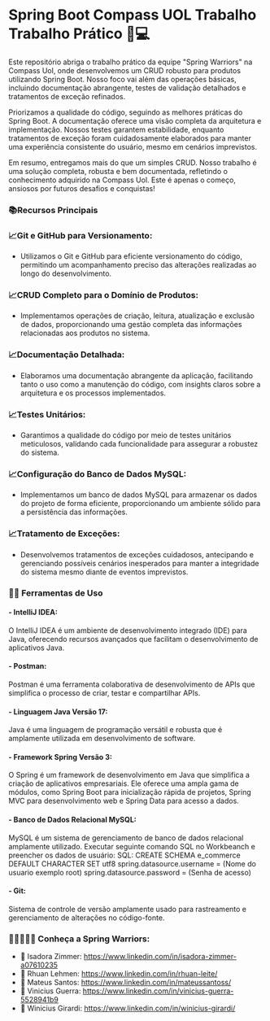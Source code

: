# Spring Boot Compass UOL Trabalho Trabalho Prático 🍃💻

Este repositório abriga o trabalho prático da equipe "Spring Warriors" na Compass Uol, onde desenvolvemos um CRUD robusto para produtos utilizando Spring Boot. Nosso foco vai além das operações básicas, incluindo documentação abrangente, testes de validação detalhados e tratamentos de exceção refinados.

Priorizamos a qualidade do código, seguindo as melhores práticas do Spring Boot. A documentação oferece uma visão completa da arquitetura e implementação. Nossos testes garantem estabilidade, enquanto tratamentos de exceção foram cuidadosamente elaborados para manter uma experiência consistente do usuário, mesmo em cenários imprevistos.

Em resumo, entregamos mais do que um simples CRUD. Nosso trabalho é uma solução completa, robusta e bem documentada, refletindo o conhecimento adquirido na Compass Uol. Este é apenas o começo, ansiosos por futuros desafios e conquistas!

### 📚Recursos Principais

### 📈Git e GitHub para Versionamento:

- Utilizamos o Git e GitHub para eficiente versionamento do código, permitindo um acompanhamento preciso das alterações realizadas ao longo do desenvolvimento.

### 📈CRUD Completo para o Domínio de Produtos:

- Implementamos operações de criação, leitura, atualização e exclusão de dados, proporcionando uma gestão completa das informações relacionadas aos produtos no sistema.

### 📈Documentação Detalhada:
- Elaboramos uma documentação abrangente da aplicação, facilitando tanto o uso como a manutenção do código, com insights claros sobre a arquitetura e os processos implementados.

### 📈Testes Unitários:
- Garantimos a qualidade do código por meio de testes unitários meticulosos, validando cada funcionalidade para assegurar a robustez do sistema.

### 📈Configuração do Banco de Dados MySQL:
- Implementamos um banco de dados MySQL para armazenar os dados do projeto de forma eficiente, proporcionando um ambiente sólido para a persistência das informações.

### 📈Tratamento de Exceções:
- Desenvolvemos tratamentos de exceções cuidadosos, antecipando e gerenciando possíveis cenários inesperados para manter a integridade do sistema mesmo diante de eventos imprevistos.

### 🔧🔨 Ferramentas de Uso

#### - IntelliJ IDEA:
O IntelliJ IDEA é um ambiente de desenvolvimento integrado (IDE) para Java, oferecendo recursos avançados que facilitam o desenvolvimento de aplicativos Java.

#### - Postman:
Postman é uma ferramenta colaborativa de desenvolvimento de APIs que simplifica o processo de criar, testar e compartilhar APIs.

#### - Linguagem Java Versão 17:
Java é uma linguagem de programação versátil e robusta que é amplamente utilizada em desenvolvimento de software.

#### - Framework Spring Versão 3:
O Spring é um framework de desenvolvimento em Java que simplifica a criação de aplicativos empresariais. Ele oferece uma ampla gama de módulos, como Spring Boot para inicialização rápida de projetos, Spring MVC para desenvolvimento web e Spring Data para acesso a dados. 

#### - Banco de Dados Relacional MySQL:
MySQL é um sistema de gerenciamento de banco de dados relacional amplamente utilizado. 
Executar seguinte comando SQL no Workbeanch e preencher os dados de usuário:
SQL: CREATE SCHEMA e_commerce DEFAULT CHARACTER SET utf8
spring.datasource.username = (Nome do usuario exemplo root)
spring.datasource.password = (Senha de acesso)

#### - Git:
Sistema de controle de versão amplamente usado para rastreamento e gerenciamento de alterações no código-fonte.

### 🙆‍♀️🙅💁🙋 Conheça a Spring Warriors:

- 💬 Isadora Zimmer: https://www.linkedin.com/in/isadora-zimmer-a07610235
- 💬 Rhuan Lehmen: https://www.linkedin.com/in/rhuan-leite/
- 💬 Mateus Santos: https://www.linkedin.com/in/mateussantoss/
- 💬 Vinicius Guerra: https://www.linkedin.com/in/vinicius-guerra-5528941b9
- 💬 Winicius Girardi: https://www.linkedin.com/in/winicius-girardi/
